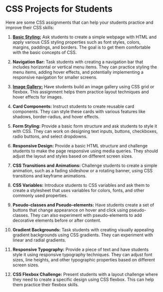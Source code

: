 # CSS Projects for Students

Here are some CSS assignments that can help your students practice and improve their CSS skills:

1. [**Basic Styling:**](./CSS-Projects/01.project-basic/README.md)
   Ask students to create a simple webpage with HTML and apply various CSS styling properties such as font styles, colors, margins, paddings, and borders. The goal is to get them comfortable with the basic concepts of CSS.

1. **Navigation Bar:**
   Task students with creating a navigation bar that includes horizontal or vertical menu items. They can practice styling the menu items, adding hover effects, and potentially implementing a responsive navigation for smaller screens.

1. [**Image Gallery:**](./04.image-gallery-Grid/README.md)
   Have students build an image gallery using CSS grid or flexbox. This assignment helps them practice layout techniques and hover effects for images.

1. **Card Components:**
   Instruct students to create reusable card components. They can style these cards with various features like shadows, border-radius, and hover effects.

1. **Form Styling:**
   Provide a basic form structure and ask students to style it with CSS. They can work on designing text inputs, buttons, checkboxes, radio buttons, and select dropdowns.

1. **Responsive Design:**
   Provide a basic HTML structure and challenge students to make the page responsive using media queries. They should adjust the layout and styles based on different screen sizes.

1. **CSS Transitions and Animations:**
   Challenge students to create a simple animation, such as a fading slideshow or a rotating banner, using CSS transitions and keyframe animations.

1. **CSS Variables:**
   Introduce students to CSS variables and ask them to create a stylesheet that uses variables for colors, fonts, and other commonly used properties.

1. **Pseudo-classes and Pseudo-elements:**
   Have students create a set of buttons that change appearance on hover and click using pseudo-classes. They can also experiment with pseudo-elements to add decorative elements before or after content.

1. **Gradient Backgrounds:**
   Task students with creating visually appealing gradient backgrounds using CSS gradients. They can experiment with linear and radial gradients.

1. **Responsive Typography:**
   Provide a piece of text and have students style it using responsive typography techniques. They can adjust font sizes, line heights, and other typographic properties based on different screen sizes.

1. **CSS Flexbox Challenge:**
   Present students with a layout challenge where they need to create a specific design using CSS flexbox. This can help them practice their flexbox skills.
